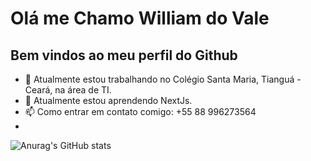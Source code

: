# Olá me Chamo William do Vale
## Bem vindos ao meu perfil do Github

- 🔭 Atualmente estou trabalhando no Colégio Santa Maria, Tianguá - Ceará, na área de TI.
- 🌱 Atualmente estou aprendendo NextJs.
- 📫 Como entrar em contato comigo: +55 88 996273564
- 
![Anurag's GitHub stats](https://github-readme-stats.vercel.app/api?username=anuraghazra&show_icons=true&theme=radical)
